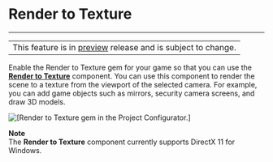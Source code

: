 # Render to Texture<a name="gems-system-render-to-texture"></a>


****  

|  | 
| --- |
| This feature is in [preview](https://docs.aws.amazon.com/lumberyard/latest/userguide/ly-glos-chap.html#preview) release and is subject to change\.  | 

Enable the Render to Texture gem for your game so that you can use the **[Render to Texture](component-render-to-texture.md)** component\. You can use this component to render the scene to a texture from the viewport of the selected camera\. For example, you can add game objects such as mirrors, security camera screens, and draw 3D models\.

![\[Render to Texture gem in the Project Configurator.\]](http://docs.aws.amazon.com/lumberyard/latest/userguide/images/gem-render-to-texture.png)

**Note**  
The **Render to Texture** component currently supports DirectX 11 for Windows\.